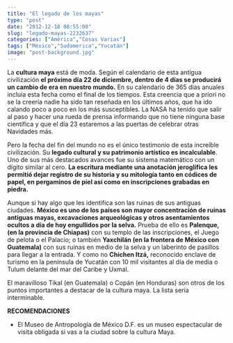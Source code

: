 ```yaml
---
title: "El legado de los mayas"
type: "post"
date: "2012-12-18 08:55:00"
slug: "legado-mayas-2232637"
categories: ["América","Cosas Varias"]
tags: ["México","Sudamerica","Yucatán"]
image: "post-background.jpg"
---
```


La **cultura maya** está de moda. Según el calendario de esta antigua civilización **el próximo día 22 de diciembre, dentro de 4 días se producirá un cambio de era en nuestro mundo.** En su calendario de 365 días anuales incluía esta fecha como el final de los tiempos. Esta creencia que a priori no se la creería nadie ha sido tan reseñada en los últimos años, que ha ido calando poco a poco en los más susceptibles. La NASA ha tenido que salir al paso y hacer una rueda de prensa informando que no tiene ninguna base científica y que el día 23 estaremos a las puertas de celebrar otras Navidades más.  
  
Pero la fecha del fin del mundo no es el único testimonio de esta increíble civilización. Su **legado cultural y su patrimonio artístico es incalculable**. Uno de sus más destacados avances fue su sistema matemático con un dígito similar al cero. **La escritura mediante una anotación jeroglífica les permitió dejar registro de su historia y su mitología tanto en códices de papel, en pergaminos de piel así como en inscripciones grabadas en piedra.**   
  
Aunque si hay algo que les identifica son las ruinas de sus antiguas ciudades. **México es uno de los países son mayor concentración de ruinas antiguas mayas, excavaciones arqueológicas y otros asentamientos ocultos a día de hoy engullidos por la selva.** Prueba de ello es **Palenque, (en la provincia de Chiapas)** con su templo de las inscripciones, el Juego de pelota o el Palacio; o también **Yaxchilán (en la frontera de México con Guatemala)** con sus ruinas en medio de la selva y un laberinto de pasillos para llegar a la entrada. Y como no **Chichen Itzá,** reconocido enclave de turismo en la península de Yucatán con 10 mil visitantes al día de media o Tulum delante del mar del Caribe y Uxmal.  
  
El maravilloso Tikal (en Guatemala) o Copán (en Honduras) son otros de los puntos importantes a destacar de la cultura maya. La lista sería interminable.  
  
**RECOMENDACIONES**

- El Museo de Antropología de México D.F. es un museo espectacular de visita obligada si vas a la ciudad sobre la cultura Maya.